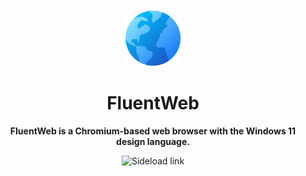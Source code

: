 
<p align="center">
  <img alt="Files Logo" src="FluentWeb2/Assets/Square44x44Logo.altform-unplated_targetsize-256.png" width="90px" />
  <h1 align="center">FluentWeb</h1>
</p>

**<p align="center">FluentWeb is a Chromium-based web browser with the Windows 11 design language.</p>**

<p align="center" style="text-decoration:none" href="https://github.com/FluentWebAuthors/FluentWeb/releases/download/autoupdate/FluentWeb.msixbundle">
    <img src="https://img.shields.io/badge/Sideload-Download-purple.svg?style=flat-round" alt="Sideload link" />
</p>
